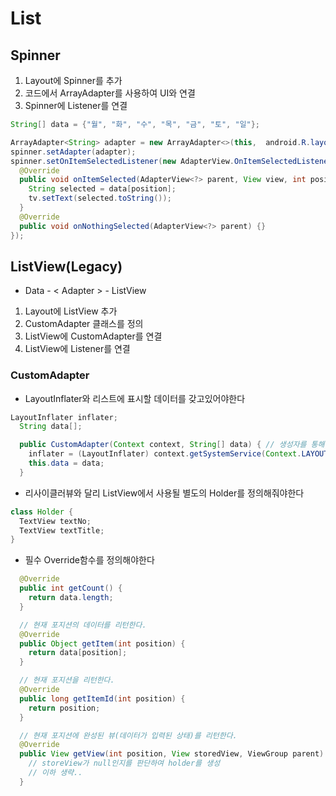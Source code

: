 # List

## Spinner
1. Layout에 Spinner를 추가
2. 코드에서 ArrayAdapter를 사용하여 UI와 연결
3. Spinner에 Listener를 연결

````java
String[] data = {"월", "화", "수", "목", "금", "토", "일"};

ArrayAdapter<String> adapter = new ArrayAdapter<>(this,  android.R.layout.simple_spinner_dropdown_item, data);
spinner.setAdapter(adapter);
spinner.setOnItemSelectedListener(new AdapterView.OnItemSelectedListener() {
  @Override
  public void onItemSelected(AdapterView<?> parent, View view, int position, long id) {
    String selected = data[position];
    tv.setText(selected.toString());
  }
  @Override
  public void onNothingSelected(AdapterView<?> parent) {}
});
````

## ListView(Legacy)
* Data - < Adapter > - ListView
1. Layout에 ListView 추가
2. CustomAdapter 클래스를 정의
3. ListView에 CustomAdapter를 연결
4. ListView에 Listener를 연결

### CustomAdapter
* LayoutInflater와 리스트에 표시할 데이터를 갖고있어야한다
````java
LayoutInflater inflater;
  String data[];

  public CustomAdapter(Context context, String[] data) { // 생성자를 통해 사용할 데이터를 받는다.
    inflater = (LayoutInflater) context.getSystemService(Context.LAYOUT_INFLATER_SERVICE);
    this.data = data;
  }
````

* 리사이클러뷰와 달리 ListView에서 사용될 별도의 Holder를 정의해줘야한다
````java
class Holder {
  TextView textNo;
  TextView textTitle;
}
````

* 필수 Override함수를 정의해야한다
````java
  @Override
  public int getCount() {
    return data.length;
  }

  // 현재 포지션의 데이터를 리턴한다.
  @Override
  public Object getItem(int position) {
    return data[position];
  }

  // 현재 포지션을 리턴한다.
  @Override
  public long getItemId(int position) {
    return position;
  }

  // 현재 포지션에 완성된 뷰(데이터가 입력된 상태)를 리턴한다.
  @Override
  public View getView(int position, View storedView, ViewGroup parent) {
    // storeView가 null인지를 판단하여 holder를 생성
    // 이하 생략..
  }
````
